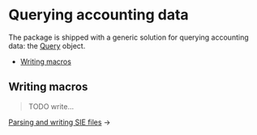 # Querying accounting data

The package is shipped with a generic solution for querying accounting data: the
[Query](/src/Query.php) object.

- [Writing macros](#writing-macros)

## Writing macros

> TODO write...

[Parsing and writing SIE files](02-sie.md) &rarr;
